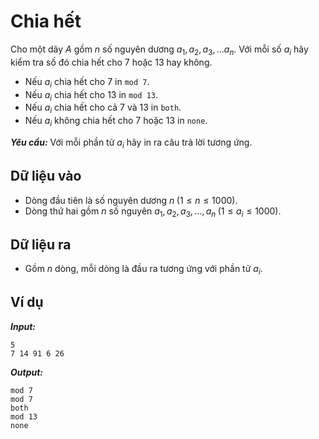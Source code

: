 # Chia hết

Cho một dãy $A$ gồm $n$ số nguyên dương $a_1, a_2, a_3, \dots a_n$. Với mỗi số $a_i$ hãy kiểm tra số đó chia hết cho $7$ hoặc $13$ hay không.

- Nếu $a_i$ chia hết cho $7$ in `mod 7`.
- Nếu $a_i$ chia hết cho $13$ in `mod 13`.
- Nếu $a_i$ chia hết cho cả $7$ và $13$ in `both`.
- Nếu $a_i$ không chia hết cho $7$ hoặc $13$ in `none`.

***Yêu cầu:*** Với mỗi phần tử $a_i$ hãy in ra câu trả lời tương ứng.

## Dữ liệu vào

- Dòng đầu tiên là số nguyên dương $n \; (1 \le n \le 1000)$.
- Dòng thứ hai gồm $n$ số nguyên $a_1, a_2, a_3, \dots, a_n \; (1 \le a_i \le 1000)$.

## Dữ liệu ra

- Gồm $n$ dòng, mỗi dòng là đầu ra tương ứng với phần tử $a_i$.

## Ví dụ

***Input:***

```
5
7 14 91 6 26
```

***Output:***

```
mod 7
mod 7
both
mod 13
none
```